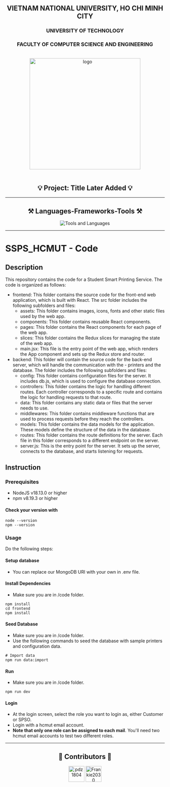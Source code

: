 <div align="center">
  
  <h2>VIETNAM NATIONAL UNIVERSITY, HO CHI MINH CITY</h2>
  <h3>UNIVERSITY OF TECHNOLOGY</h3>
  <h3>FACULTY OF COMPUTER SCIENCE AND ENGINEERING</h3>
  
  <br />
  
  <img src="https://hcmut.edu.vn/img/nhanDienThuongHieu/01_logobachkhoasang.png" alt="logo" style="width: 350px; height: auto;">
  
  <br />
  <br />

</div>

<h2 align="center">💡 Project: Title Later Added 💡</h2>

---

<h2 align="center">⚒️ Languages-Frameworks-Tools ⚒️</h2>

<div align="center">
  <img src="https://skillicons.dev/icons?i=html,css,javascript,vite,react,nodejs,vscode,github,git,md" alt="Tools and Languages" />
</div>

---

<!-- <h2 align="center">📂 Dataset Links for Kaggle Notebooks 📂</h2>

<div align="center">
  <a href="https://www.kaggle.com/datasets/zphudzz/dath-pdz">Dataset 1: final_dataset_v1_afternb1.csv</a><br />
  <a href="https://www.kaggle.com/datasets/zphudzz/pdz-dath-ds">Dataset 2: output_w2v.txt</a>
</div> -->

<!-- <h2 align="center">💾 File Structure for Local Work 💾</h2>

<div align="center">
  If you want to download the datasets to work locally, here's the suggested way to arrange the files:
  <br /><br />
  <img src="Capture.PNG" alt="File Structure" style="width: 350px; height: auto;">
</div> -->

# SSPS_HCMUT - Code
## Description
This repository contains the code for a Student Smart Printing Service. The code is organized as follows:

- frontend: This folder contains the source code for the front-end web application, which is built with React. The src folder includes the following subfolders and files:
  - assets: This folder contains images, icons, fonts and other static files used by the web app.
  - components: This folder contains reusable React components.
  - pages: This folder contains the React components for each page of the web app.
  - slices: This folder contains the Redux slices for managing the state of the web app.
  - main.jsx: This file is the entry point of the web app, which renders the App component and sets up the Redux store and router.
- backend: This folder will contain the source code for the back-end server, which will handle the communication with the - printers and the database. The folder includes the following subfolders and files:
  - config: This folder contains configuration files for the server. It includes db.js, which is used to configure the database connection.
  - controllers: This folder contains the logic for handling different routes. Each controller corresponds to a specific route and contains the logic for handling requests to that route.
  - data: This folder contains any static data or files that the server needs to use.
  - middlewares: This folder contains middleware functions that are used to process requests before they reach the controllers.
  - models: This folder contains the data models for the application. These models define the structure of the data in the database.
  - routes: This folder contains the route definitions for the server. Each file in this folder corresponds to a different endpoint on the server.
  - server.js: This is the entry point for the server. It sets up the server, connects to the database, and starts listening for requests.


## Instruction
### Prerequisites
- NodeJS v18.13.0 or higher
- npm v8.19.3 or higher
#### Check your version with
```
node --version
npm --version
```

### Usage
Do the following steps: 
#### Setup database
- You can replace our MongoDB URI with your own in .env file. 
#### Install Dependencies
- Make sure you are in /code folder.
```
npm install
cd frontend
npm install
```
#### Seed Database
- Make sure you are in /code folder.
- Use the following commands to seed the database with sample printers and configuration data.
```
# Import data
npm run data:import
```
#### Run
- Make sure you are in /code folder.
```
npm run dev
```
#### Login
- At the login screen, select the role you want to login as, either Customer or SPSO.
- Login with a hcmut email account.
- **Note that only one role can be assigned to each mail**. You'll need two hcmut email accounts to test two different roles.

---

<h2 align="center">💟 Contributors 💟</h2>

<div align="center">
  <a href="https://github.com/pdz1804"><img src="https://avatars.githubusercontent.com/u/123137268?v=4" title="pdz1804" width="50" height="50"></a>
  <a href="https://github.com/Frankie2030"><img src="https://avatars.githubusercontent.com/u/144931593?v=4" title="Frankie2030" width="50" height="50"></a>
</div>

